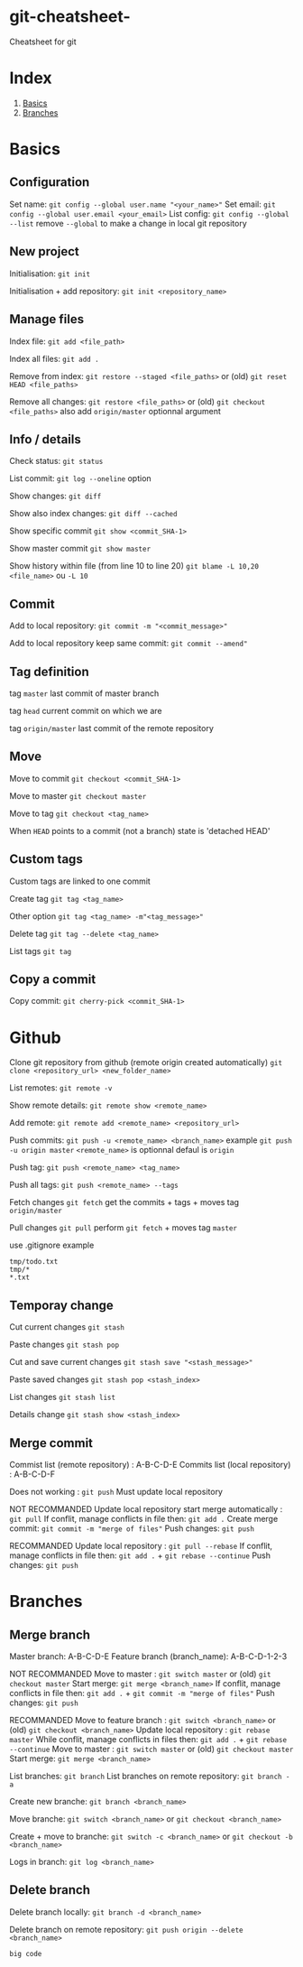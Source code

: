 # git-cheatsheet-
Cheatsheet for git

# Index
1. [Basics](#basic)
2. [Branches](#branches)


# Basics


## Configuration

Set name: `git config --global user.name "<your_name>"`
Set email: `git config --global user.email <your_email>`
List config: `git config --global --list`
remove `--global` to make a change in local git repository

## New project

Initialisation: `git init`

Initialisation + add repository: `git init <repository_name>`

## Manage files

Index file:  `git add <file_path>`

Index all files:  `git add .`

Remove from index: `git restore --staged <file_paths>` or (old) `git reset HEAD <file_paths>`

Remove all changes:  `git restore <file_paths>` or (old) `git checkout  <file_paths>` also add `origin/master` optionnal argument

## Info / details

Check status:  `git status`

List commit: `git log --oneline` option 

Show changes: `git diff`

Show also index changes: `git diff --cached`

Show specific commit `git show <commit_SHA-1>`

Show master commit `git show master`

Show history within file (from line 10 to line 20) `git blame -L 10,20 <file_name>` ou `-L 10`

## Commit

Add to local repository: `git commit -m "<commit_message>"`

Add to local repository keep same commit: `git commit --amend"`


## Tag definition

tag `master` last commit of master branch

tag `head` current commit on which we are

tag `origin/master` last commit of the remote repository


## Move

Move to commit `git checkout <commit_SHA-1>`

Move to master `git checkout master`

Move to tag `git checkout <tag_name>`

When `HEAD` points to a commit (not a branch) state is 'detached HEAD'

## Custom tags

Custom tags are linked to one commit

Create tag `git tag <tag_name>`

Other option `git tag <tag_name> -m"<tag_message>"`

Delete tag `git tag --delete <tag_name>`

List tags `git tag`

## Copy a commit

Copy commit: `git cherry-pick <commit_SHA-1>`


# Github

Clone git repository from github (remote origin created automatically) `git clone <repository_url> <new_folder_name>`

List remotes: `git remote -v`

Show remote details: `git remote show <remote_name>`

Add remote: `git remote add <remote_name> <repository_url>`

Push commits: `git push -u <remote_name> <branch_name>`
example `git push -u origin master`
`<remote_name>` is optionnal defaul is `origin`

Push tag: `git push <remote_name> <tag_name>`

Push all tags: `git push <remote_name> --tags`

Fetch changes `git fetch` get the commits + tags + moves tag `origin/master`

Pull changes `git pull` perform `git fetch` + moves tag `master`

use .gitignore
example
```
tmp/todo.txt
tmp/*
*.txt
```

## Temporay change

Cut current changes `git stash`

Paste changes `git stash pop`

Cut and save current changes `git stash save "<stash_message>"`

Paste saved changes `git stash pop <stash_index>`

List changes `git stash list`

Details change `git stash show <stash_index>`


## Merge commit

Commist list (remote repository) : A-B-C-D-E
Commits list (local repository) : A-B-C-D-F

Does not working : `git push`
Must update local repository

NOT RECOMMANDED
Update local repository start merge automatically : `git pull`
If conflit, manage conflicts in file then: `git add .`
Create merge commit: `git commit -m "merge of files"`
Push changes: `git push`

RECOMMANDED
Update local repository : `git pull --rebase`
If conflit, manage conflicts in file then: `git add .` + `git rebase --continue`
Push changes: `git push`

# Branches

## Merge branch

Master branch: A-B-C-D-E
Feature branch (branch_name): A-B-C-D-1-2-3


NOT RECOMMANDED
Move to master : `git switch master` or (old) `git checkout master`
Start merge: `git merge <branch_name>`
If conflit, manage conflicts in file then: `git add .` + `git commit -m "merge of files"`
Push changes: `git push`

RECOMMANDED
Move to feature branch : `git switch <branch_name>` or (old) `git checkout <branch_name>`
Update local repository : `git rebase master`
While conflit, manage conflicts in files then: `git add .` + `git rebase --continue`
Move to master : `git switch master` or (old) `git checkout master`
Start merge: `git merge <branch_name>`

List branches: `git branch`
List branches on remote repository: `git branch -a`

Create new branche: `git branch <branch_name>`

Move branche: `git switch <branch_name>` or `git checkout <branch_name>`

Create + move to branche: `git switch -c <branch_name>` or `git checkout -b <branch_name>`

Logs in branch: `git log <branch_name>`

## Delete branch

Delete branch locally: `git branch -d <branch_name>`

Delete branch on remote repository: `git push origin --delete <branch_name>`

```
big code
```

